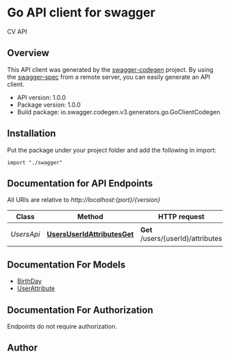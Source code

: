 # Go API client for swagger

CV API

## Overview
This API client was generated by the [swagger-codegen](https://github.com/swagger-api/swagger-codegen) project.  By using the [swagger-spec](https://github.com/swagger-api/swagger-spec) from a remote server, you can easily generate an API client.

- API version: 1.0.0
- Package version: 1.0.0
- Build package: io.swagger.codegen.v3.generators.go.GoClientCodegen

## Installation
Put the package under your project folder and add the following in import:
```golang
import "./swagger"
```

## Documentation for API Endpoints

All URIs are relative to *http://localhost:{port}/{version}*

Class | Method | HTTP request | Description
------------ | ------------- | ------------- | -------------
*UsersApi* | [**UsersUserIdAttributesGet**](docs/UsersApi.md#usersuseridattributesget) | **Get** /users/{userId}/attributes | 属性情報群取得

## Documentation For Models

 - [BirthDay](docs/BirthDay.md)
 - [UserAttribute](docs/UserAttribute.md)

## Documentation For Authorization
 Endpoints do not require authorization.


## Author



